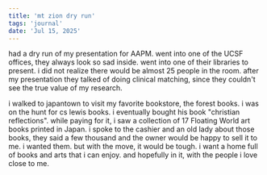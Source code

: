 ```yaml
---
title: 'mt zion dry run'
tags: 'journal'
date: 'Jul 15, 2025'
---
```


had a dry run of my presentation for AAPM. went into one of the UCSF offices, they always look so sad inside. went into one of their libraries to present. i did not realize there would be almost 25 people in the room. after my presentation they talked of doing clinical matching, since they couldn't see the true value of my research.

i walked to japantown to visit my favorite bookstore, the forest books. i was on the hunt for cs lewis books. i eventually bought his book "christian reflections". while paying for it, i saw a collection of 17 Floating World art books printed in Japan. i spoke to the cashier and an old lady about those books, they said a few thousand and the owner would be happy to sell it to me. i wanted them. but with the move, it would be tough. i want a home full of books and arts that i can enjoy. and hopefully in it, with the people i love close to me.
